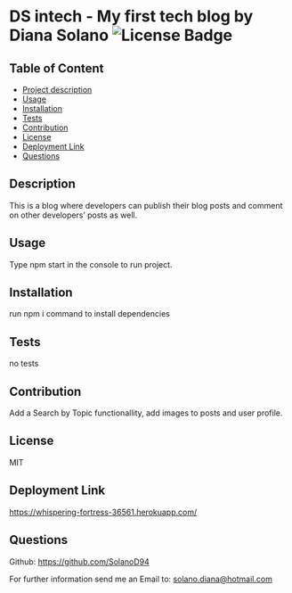 
# DS intech - My first tech blog by Diana Solano  ![License Badge](https://img.shields.io/badge/License-MIT-blueviolet)

## Table of Content
- [Project description](#Description)
- [Usage](#Usage)
- [Installation](#Installation)
- [Tests](#Tests)
- [Contribution](#Contribution)
- [License](#License)
- [Deployment Link](#Deployment-Link)
- [Questions](#Questions)

## Description
This is a blog where developers can publish their blog posts and comment on other developers’ posts as well. 

## Usage
Type npm start in the console to run project.

## Installation
run npm i command to install dependencies

## Tests
no tests

## Contribution
Add a Search by Topic functionallity, add images to posts and user profile.

## License
MIT

## Deployment Link
https://whispering-fortress-36561.herokuapp.com/

## Questions
Github: <https://github.com/SolanoD94> 
 
For further information send me an Email to: <solano.diana@hotmail.com>

